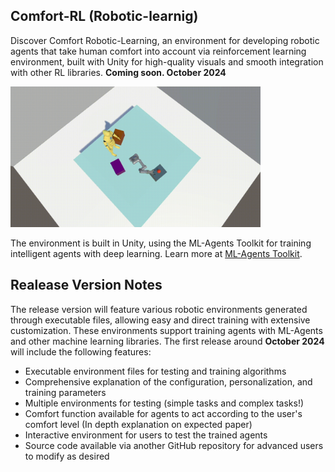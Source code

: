 ## Comfort-RL (Robotic-learnig)

Discover Comfort Robotic-Learning, an environment for developing robotic agents that take human comfort into account via reinforcement learning environment, built with Unity for high-quality visuals and smooth integration with other RL libraries. **Coming soon. October 2024**

<img src="utils_readme/gif_1.gif" alt="RoboticGIF" width="400"/>

The environment is built in Unity, using the ML-Agents Toolkit for training intelligent agents with deep learning. Learn more at [ML-Agents Toolkit](https://github.com/Unity-Technologies/ml-agents).

## Realease Version Notes
The release version will feature various robotic environments generated through executable files, allowing easy and direct training with extensive customization. These environments support training agents with ML-Agents and other machine learning libraries. The first release around **October 2024** will include the following features:
- Executable environment files for testing and training algorithms
- Comprehensive explanation of the configuration, personalization, and training parameters
- Multiple environments for testing (simple tasks and complex tasks!)
- Comfort function available for agents to act according to the user's comfort level (In depth explanation on expected paper)
- Interactive environment for users to test the trained agents
- Source code available via another GitHub repository for advanced users to modify as desired





